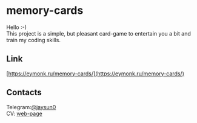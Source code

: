 # memory-cards
Hello :-) <br>
This project is a simple, but pleasant card-game to entertain you a bit and train my coding skills.

## Link
[https://eymonk.ru/memory-cards/](https://eymonk.ru/memory-cards/)

## Contacts 
Telegram:[@jaysun0](https://t.me/jaysun0)<br>
CV: [web-page](https://jaysuno0.github.io/rsschool-cv/)
